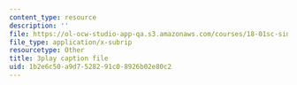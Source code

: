 ```yaml
---
content_type: resource
description: ''
file: https://ol-ocw-studio-app-qa.s3.amazonaws.com/courses/18-01sc-single-variable-calculus-fall-2010/1b2e6c50a9d7528291c08926b02e80c2_Bv9kVDcj7yo.vtt
file_type: application/x-subrip
resourcetype: Other
title: 3play caption file
uid: 1b2e6c50-a9d7-5282-91c0-8926b02e80c2
---
```

